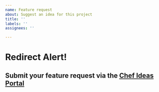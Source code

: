 ```yaml
---
name: Feature request
about: Suggest an idea for this project
title: ''
labels: ''
assignees: ''

---
```


# Redirect Alert!

## Submit your feature request via the [Chef Ideas Portal](https://chef-software.ideas.aha.io/)
